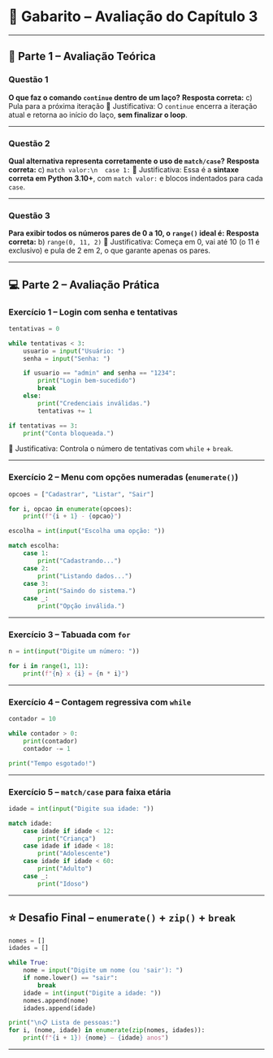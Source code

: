 # 📝 Gabarito – Avaliação do Capítulo 3

------

## 📘 Parte 1 – Avaliação Teórica

### Questão 1

**O que faz o comando `continue` dentro de um laço?**
 **Resposta correta:** c) Pula para a próxima iteração
 🧠 Justificativa: O `continue` encerra a iteração atual e retorna ao início do laço, **sem finalizar o loop**.

------

### Questão 2

**Qual alternativa representa corretamente o uso de `match/case`?**
 **Resposta correta:** c) `match valor:\n  case 1:`
 🧠 Justificativa: Essa é a **sintaxe correta em Python 3.10+**, com `match valor:` e blocos indentados para cada `case`.

------

### Questão 3

**Para exibir todos os números pares de 0 a 10, o `range()` ideal é:**
 **Resposta correta:** b) `range(0, 11, 2)`
 🧠 Justificativa: Começa em 0, vai até 10 (o 11 é exclusivo) e pula de 2 em 2, o que garante apenas os pares.

------

## 💻 Parte 2 – Avaliação Prática

### Exercício 1 – Login com senha e tentativas

```python
tentativas = 0

while tentativas < 3:
    usuario = input("Usuário: ")
    senha = input("Senha: ")

    if usuario == "admin" and senha == "1234":
        print("Login bem-sucedido")
        break
    else:
        print("Credenciais inválidas.")
        tentativas += 1

if tentativas == 3:
    print("Conta bloqueada.")
```

🧠 Justificativa: Controla o número de tentativas com `while` + `break`.

------

### Exercício 2 – Menu com opções numeradas (`enumerate()`)

```python
opcoes = ["Cadastrar", "Listar", "Sair"]

for i, opcao in enumerate(opcoes):
    print(f"{i + 1} - {opcao}")

escolha = int(input("Escolha uma opção: "))

match escolha:
    case 1:
        print("Cadastrando...")
    case 2:
        print("Listando dados...")
    case 3:
        print("Saindo do sistema.")
    case _:
        print("Opção inválida.")
```

------

### Exercício 3 – Tabuada com `for`

```python
n = int(input("Digite um número: "))

for i in range(1, 11):
    print(f"{n} x {i} = {n * i}")
```

------

### Exercício 4 – Contagem regressiva com `while`

```python
contador = 10

while contador > 0:
    print(contador)
    contador -= 1

print("Tempo esgotado!")
```

------

### Exercício 5 – `match/case` para faixa etária

```python
idade = int(input("Digite sua idade: "))

match idade:
    case idade if idade < 12:
        print("Criança")
    case idade if idade < 18:
        print("Adolescente")
    case idade if idade < 60:
        print("Adulto")
    case _:
        print("Idoso")
```

------

## ⭐ Desafio Final – `enumerate()` + `zip()` + `break`

```python
nomes = []
idades = []

while True:
    nome = input("Digite um nome (ou 'sair'): ")
    if nome.lower() == "sair":
        break
    idade = int(input("Digite a idade: "))
    nomes.append(nome)
    idades.append(idade)

print("\n📋 Lista de pessoas:")
for i, (nome, idade) in enumerate(zip(nomes, idades)):
    print(f"{i + 1}) {nome} – {idade} anos")
```

------

